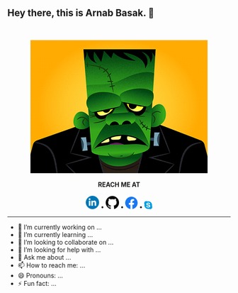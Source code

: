 ## Hey there, this is Arnab Basak. 👋

<!-- ![happy face](assets/frankestien_pre2.gif) -->
<!-- <img src="drawing.jpg" alt="drawing" width="200"/> -->


<br>

<p align="center">
  <img src="assets/frankestien_pre2.gif">
</p>

<p align="center">  
  <b>REACH ME AT</b><br><br>
  <a href="#"><img src="assets/social-linkedin-circle-512.png" width="30"></a> <b>•</b>
  <a href="#"><img src="assets/25231.png" width="30"></a> <b>•</b>
  <a href="#"><img src="assets/facebook-logo-2019-1597680-1350125.png" width="28"></a>  <b>•</b>  
  <a href="#"><img src="assets/skype-logo.png" width="18"></a>
  <br>  
</p>

---
<!-- **arnabb38/arnabb38** is a ✨ _special_ ✨ repository because its `README.md` (this file) appears on your GitHub profile.

Here are some ideas to get you started: -->

- 🔭 I’m currently working on ...
- 🌱 I’m currently learning ...
- 👯 I’m looking to collaborate on ...
- 🤔 I’m looking for help with ...
- 💬 Ask me about ...
- 📫 How to reach me: ...
- 😄 Pronouns: ...
- ⚡ Fun fact: ...
